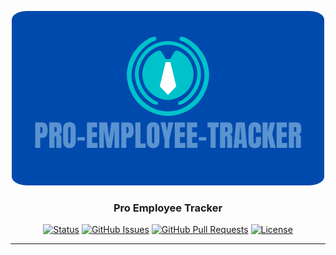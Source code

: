 <p align="center">
    <a href="https://github.com/raealejandrino/pro-employee-tracker" rel="noopener">
    <img style="border-radius: 5%;"src="./lib/images/Pro-EMployee-tracker.png" alt="Project logo"></a>
</p>

<h3 align="center">Pro Employee Tracker</h3>

<div align="center">

[![Status](https://img.shields.io/badge/status-active-success.svg)]()
[![GitHub Issues](https://img.shields.io/github/issues/raealejandrino/pro-employee-tracker.svg)](https://github.com/raealejandrino/pro-employee-tracker/issues)
[![GitHub Pull Requests](https://img.shields.io/github/issues-pr/raealejandrino/pro-employee-tracker.svg)](https://github.com/raealejandrino/pro-employee-tracker/pulls)
[![License](https://img.shields.io/badge/license-MIT-blue.svg)](/LICENSE)

</div>

---

